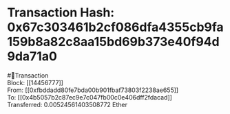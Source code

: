 
Transaction Hash: 0x67c303461b2cf086dfa4355cb9fa159b8a82c8aa15bd69b373e40f94d9da71a0
====================================================================================
  
#💸Transaction  
Block: [[14456777]]  
From: [[0xfbddadd80fe7bda00b901fbaf73803f2238ae655]]  
To: [[0x4b5057b2c87ec9e7c047fb00c0e406dff2fdacad]]  
Transferred: 0.00524561403508772 Ether